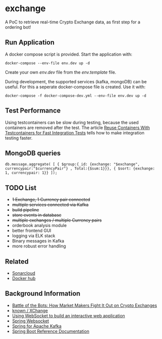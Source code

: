 # exchange

A PoC to retrieve real-time Crypto Exchange data, as first step for a ordering bot!

## Run Application

A docker compose script is provided. Start the application with:

``
docker-compose --env-file env.dev up -d
``

Create your own *env.dev* file from the *env.template* file.

During development, the supported services (kafka, mongoDB) can be useful. For this a seperate docker-compose file is
created. Use it with:

``
docker-compose -f docker-compose-dev.yml --env-file env.dev up -d
``

## Test Performance
Using testcontainers can be slow during testing, because the used containers are removed after the test. The article 
[Reuse Containers With Testcontainers for Fast Integration Tests](https://rieckpil.de/reuse-containers-with-testcontainers-for-fast-integration-tests/)
tells how to make integration testing faster.

## MongoDB queries

``
db.message.aggregate(
[
{ $group:{_id: {exchange: "$exchange", currencypair:"$currencyPair"} , Total:{$sum:1}}},
{ $sort: {exchange: 1, currencypair: 1}}
]);
``


## TODO List

- ~~1 Exchange, 1 Currency pair connected~~
- ~~multiple services connected via Kafka~~
- ~~build pipeline~~
- ~~store events in database~~
- ~~multiple exchanges / multiple Currency pairs~~
- orderbook analysis module
- better frontend GUI
- logging via ELK stack  
- Binary messages in Kafka
- more robust error handling

## Related

- [Sonarcloud](https://sonarcloud.io/dashboard?id=buildingsoftwareblocks_exchange)
- [Docker hub](https://hub.docker.com/u/buildingsoftwareblocks)

## Background Information

- [Battle of the Bots: How Market Makers Fight It Out on Crypto Exchanges](https://medium.com/swlh/battle-of-the-bots-how-market-makers-fight-it-out-on-crypto-exchanges-2482eb937107)
- [known / XChange](https://github.com/knowm/XChange)
- [Using WebSocket to build an interactive web application](https://spring.io/guides/gs/messaging-stomp-websocket/)
- [Spring Websocket](https://docs.spring.io/spring-framework/docs/current/reference/html/web.html#websocket-stomp-handle-send)
- [Spring for Apache Kafka](https://docs.spring.io/spring-kafka/docs/current/reference/html/#even-quicker-with-spring-boot)
- [Spring Boot Reference Documentation](https://docs.spring.io/spring-boot/docs/current/maven-plugin/reference/htmlsingle/#build-image)
